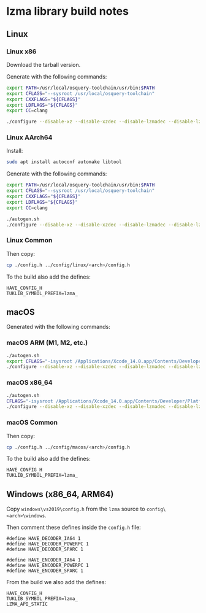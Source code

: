 # lzma library build notes

## Linux

### Linux x86

Download the tarball version.

Generate with the following commands:

```bash
export PATH=/usr/local/osquery-toolchain/usr/bin:$PATH
export CFLAGS="--sysroot /usr/local/osquery-toolchain"
export CXXFLAGS="${CFLAGS}"
export LDFLAGS="${CFLAGS}"
export CC=clang

./configure --disable-xz --disable-xzdec --disable-lzmadec --disable-lzma-links --disable-scripts --disable-doc --enable-static --enable-encoders=lzma1,lzma2,x86,arm,arm64,armthumb,delta --enable-decoders=lzma1,lzma2,x86,arm,arm64,armthumb,delta --disable-nls
```

### Linux AArch64

Install:

```bash
sudo apt install autoconf automake libtool
```

Generate with the following commands:

```bash
export PATH=/usr/local/osquery-toolchain/usr/bin:$PATH
export CFLAGS="--sysroot /usr/local/osquery-toolchain"
export CXXFLAGS="${CFLAGS}"
export LDFLAGS="${CFLAGS}"
export CC=clang

./autogen.sh
./configure --disable-xz --disable-xzdec --disable-lzmadec --disable-lzma-links --disable-scripts --disable-doc --enable-static --enable-encoders=lzma1,lzma2,x86,arm,arm64,armthumb,delta --enable-decoders=lzma1,lzma2,x86,arm,arm64,armthumb,delta --disable-nls
```

### Linux Common

Then copy:

```sh
cp ./config.h ../config/linux/<arch>/config.h
```

To the build also add the defines:

```text
HAVE_CONFIG_H
TUKLIB_SYMBOL_PREFIX=lzma_
```

## macOS

Generated with the following commands:

### macOS ARM (M1, M2, etc.)

```sh
./autogen.sh
export CFLAGS="-isysroot /Applications/Xcode_14.0.app/Contents/Developer/Platforms/MacOSX.platform/Developer/SDKs/MacOSX13.3.sdk -target arm64-apple-macos10.15"
./configure --disable-xz --disable-xzdec --disable-lzmadec --disable-lzma-links --disable-scripts --disable-doc --disable-shared --enable-static --enable-encoders=lzma1,lzma2,x86,arm,arm64,armthumb,delta --enable-decoders=lzma1,lzma2,x86,arm,arm64,armthumb,delta --disable-nls --host=aarch64-apple-darwin
```

### macOS x86_64

```sh
./autogen.sh
CFLAGS="-isysroot /Applications/Xcode_14.0.app/Contents/Developer/Platforms/MacOSX.platform/Developer/SDKs/MacOSX13.3.sdk -target x86_64-apple-macos10.15"
./configure --disable-xz --disable-xzdec --disable-lzmadec --disable-lzma-links --disable-scripts --disable-doc --disable-shared --enable-static --enable-encoders=lzma1,lzma2,x86,arm,arm64,armthumb,delta --enable-decoders=lzma1,lzma2,x86,arm,arm64,armthumb,delta --disable-nls
```

### macOS Common

Then copy:

```sh
cp ./config.h ../config/macos/<arch>/config.h
```

To the build also add the defines:

```text
HAVE_CONFIG_H
TUKLIB_SYMBOL_PREFIX=lzma_
```

## Windows (x86_64, ARM64)

Copy `windows\vs2019\config.h` from the `lzma` source to `config\<arch>\windows`.

Then comment these defines inside the `config.h` file:

```text
#define HAVE_DECODER_IA64 1
#define HAVE_DECODER_POWERPC 1
#define HAVE_DECODER_SPARC 1

#define HAVE_ENCODER_IA64 1
#define HAVE_ENCODER_POWERPC 1
#define HAVE_ENCODER_SPARC 1
```

From the build we also add the defines:

```text
HAVE_CONFIG_H
TUKLIB_SYMBOL_PREFIX=lzma_
LZMA_API_STATIC
```
